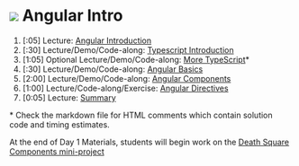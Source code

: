 # ![](https://ga-dash.s3.amazonaws.com/production/assets/logo-9f88ae6c9c3871690e33280fcf557f33.png) Angular Intro

1. [:05] Lecture: [Angular Introduction](01-intro.md)
1. [:30] Lecture/Demo/Code-along: [Typescript Introduction](02-typescript.md)
1. [1:05] Optional Lecture/Demo/Code-along: [More TypeScript](02a-optional-more-typescript.md)\*
1. [:30] Lecture/Demo/Code-along: [Angular Basics](03-angular-basics.md)
1. [2:00] Lecture/Demo/Code-along: [Angular Components](04-angular-components.md)
1. [1:00] Lecture/Code-along/Exercise: [Angular Directives](05-angular-directives.md)
1. [0:05] Lecture: [Summary](06-summary.md)

\* Check the markdown file for HTML comments which contain solution code and timing estimates.

At the end of Day 1 Materials, students will begin work on the [Death Square Components mini-project](../../../angular-death-square)

